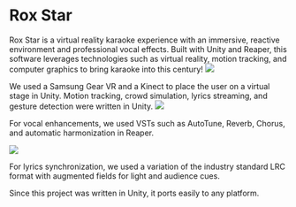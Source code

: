 # Rox Star
Rox Star is a virtual reality karaoke experience with an immersive, reactive environment and professional vocal effects. Built with Unity and Reaper, this software leverages technologies such as virtual reality, motion tracking, and computer graphics to bring karaoke into this century!
![](http://challengepost-s3-challengepost.netdna-ssl.com/photos/production/software_photos/000/344/060/datas/gallery.jpg)

We used a Samsung Gear VR and a Kinect to place the user on a virtual stage in Unity. Motion tracking, crowd simulation, lyrics streaming, and gesture detection were written in Unity.
![](http://challengepost-s3-challengepost.netdna-ssl.com/photos/production/software_photos/000/344/063/datas/gallery.jpg)

For vocal enhancements, we used VSTs such as AutoTune, Reverb, Chorus, and automatic harmonization in Reaper.

![](http://challengepost-s3-challengepost.netdna-ssl.com/photos/production/software_photos/000/344/064/datas/gallery.jpg)

For lyrics synchronization, we used a variation of the industry standard LRC format with augmented fields for light and audience cues.

Since this project was written in Unity, it ports easily to any platform.
